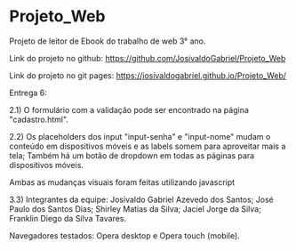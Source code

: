 # Projeto_Web
Projeto de leitor de Ebook do trabalho de web 3° ano.

Link do projeto no github: https://github.com/JosivaldoGabriel/Projeto_Web

Link do projeto no git pages: https://josivaldogabriel.github.io/Projeto_Web/

Entrega 6:

2.1) O formulário com a validação pode ser encontrado na página "cadastro.html".

2.2) Os placeholders dos input "input-senha" e "input-nome" mudam o conteúdo em dispositivos móveis e as labels somem para aproveitar mais a tela; Também há um botão de dropdown em todas as páginas para dispositivos móveis.

Ambas as mudanças visuais foram feitas utilizando javascript 

3.3) Integrantes da equipe: Josivaldo Gabriel Azevedo dos Santos; José Paulo dos Santos Dias; Shirley Matias da Silva; Jaciel Jorge da Silva; Franklin Diego da Silva Tavares.


Navegadores testados: Opera desktop e Opera touch (mobile).